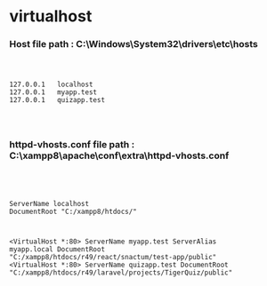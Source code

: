 # virtualhost
 <h3>Host file path : C:\Windows\System32\drivers\etc\hosts</h3>
<code>
 <pre>
127.0.0.1   localhost
127.0.0.1   myapp.test
127.0.0.1   quizapp.test
</pre>
 </code>

<h3>httpd-vhosts.conf file path : C:\xampp8\apache\conf\extra\httpd-vhosts.conf</h3>

<code>
 <pre>
<VirtualHost *:80>
ServerName localhost
DocumentRoot "C:/xampp8/htdocs/"
</VirtualHost>

<VirtualHost *:80>
    ServerName myapp.test
    ServerAlias myapp.local
    DocumentRoot "C:/xampp8/htdocs/r49/react/snactum/test-app/public"
</VirtualHost>
<VirtualHost *:80>
    ServerName quizapp.test
    DocumentRoot "C:/xampp8/htdocs/r49/laravel/projects/TigerQuiz/public"
</VirtualHost>
</pre>
 </code>
